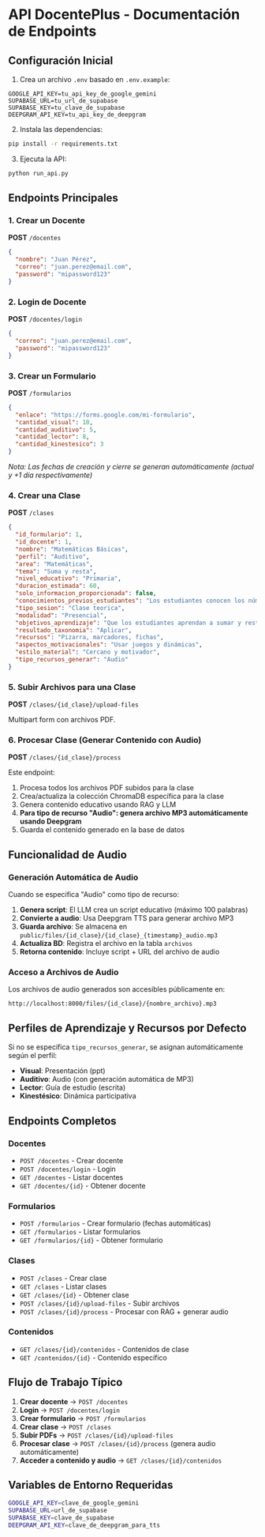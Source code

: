# API DocentePlus - Documentación de Endpoints

## Configuración Inicial

1. Crea un archivo `.env` basado en `.env.example`:
```
GOOGLE_API_KEY=tu_api_key_de_google_gemini
SUPABASE_URL=tu_url_de_supabase
SUPABASE_KEY=tu_clave_de_supabase
DEEPGRAM_API_KEY=tu_api_key_de_deepgram
```

2. Instala las dependencias:
```bash
pip install -r requirements.txt
```

3. Ejecuta la API:
```bash
python run_api.py
```

## Endpoints Principales

### 1. Crear un Docente

**POST** `/docentes`

```json
{
  "nombre": "Juan Pérez",
  "correo": "juan.perez@email.com",
  "password": "mipassword123"
}
```

### 2. Login de Docente

**POST** `/docentes/login`

```json
{
  "correo": "juan.perez@email.com",
  "password": "mipassword123"
}
```

### 3. Crear un Formulario

**POST** `/formularios`

```json
{
  "enlace": "https://forms.google.com/mi-formulario",
  "cantidad_visual": 10,
  "cantidad_auditivo": 5,
  "cantidad_lector": 8,
  "cantidad_kinestesico": 3
}
```

*Nota: Las fechas de creación y cierre se generan automáticamente (actual y +1 día respectivamente)*

### 4. Crear una Clase

**POST** `/clases`

```json
{
  "id_formulario": 1,
  "id_docente": 1,
  "nombre": "Matemáticas Básicas",
  "perfil": "Auditivo",
  "area": "Matemáticas",
  "tema": "Suma y resta",
  "nivel_educativo": "Primaria",
  "duracion_estimada": 60,
  "solo_informacion_proporcionada": false,
  "conocimientos_previos_estudiantes": "Los estudiantes conocen los números del 1 al 10",
  "tipo_sesion": "Clase teorica",
  "modalidad": "Presencial",
  "objetivos_aprendizaje": "Que los estudiantes aprendan a sumar y restar números de una cifra",
  "resultado_taxonomia": "Aplicar",
  "recursos": "Pizarra, marcadores, fichas",
  "aspectos_motivacionales": "Usar juegos y dinámicas",
  "estilo_material": "Cercano y motivador",
  "tipo_recursos_generar": "Audio"
}
```

### 5. Subir Archivos para una Clase

**POST** `/clases/{id_clase}/upload-files`

Multipart form con archivos PDF.

### 6. Procesar Clase (Generar Contenido con Audio)

**POST** `/clases/{id_clase}/process`

Este endpoint:
1. Procesa todos los archivos PDF subidos para la clase
2. Crea/actualiza la colección ChromaDB específica para la clase
3. Genera contenido educativo usando RAG y LLM
4. **Para tipo de recurso "Audio": genera archivo MP3 automáticamente usando Deepgram**
5. Guarda el contenido generado en la base de datos

## Funcionalidad de Audio

### Generación Automática de Audio

Cuando se especifica "Audio" como tipo de recurso:

1. **Genera script**: El LLM crea un script educativo (máximo 100 palabras)
2. **Convierte a audio**: Usa Deepgram TTS para generar archivo MP3
3. **Guarda archivo**: Se almacena en `public/files/{id_clase}/{id_clase}_{timestamp}_audio.mp3`
4. **Actualiza BD**: Registra el archivo en la tabla `archivos`
5. **Retorna contenido**: Incluye script + URL del archivo de audio

### Acceso a Archivos de Audio

Los archivos de audio generados son accesibles públicamente en:
```
http://localhost:8000/files/{id_clase}/{nombre_archivo}.mp3
```

## Perfiles de Aprendizaje y Recursos por Defecto

Si no se especifica `tipo_recursos_generar`, se asignan automáticamente según el perfil:

- **Visual**: Presentación (ppt)
- **Auditivo**: Audio (con generación automática de MP3)
- **Lector**: Guía de estudio (escrita)
- **Kinestésico**: Dinámica participativa

## Endpoints Completos

### Docentes
- `POST /docentes` - Crear docente
- `POST /docentes/login` - Login
- `GET /docentes` - Listar docentes
- `GET /docentes/{id}` - Obtener docente

### Formularios  
- `POST /formularios` - Crear formulario (fechas automáticas)
- `GET /formularios` - Listar formularios
- `GET /formularios/{id}` - Obtener formulario

### Clases
- `POST /clases` - Crear clase
- `GET /clases` - Listar clases
- `GET /clases/{id}` - Obtener clase
- `POST /clases/{id}/upload-files` - Subir archivos
- `POST /clases/{id}/process` - Procesar con RAG + generar audio

### Contenidos
- `GET /clases/{id}/contenidos` - Contenidos de clase
- `GET /contenidos/{id}` - Contenido específico

## Flujo de Trabajo Típico

1. **Crear docente** → `POST /docentes`
2. **Login** → `POST /docentes/login`
3. **Crear formulario** → `POST /formularios`
4. **Crear clase** → `POST /clases`
5. **Subir PDFs** → `POST /clases/{id}/upload-files`
6. **Procesar clase** → `POST /clases/{id}/process` (genera audio automáticamente)
7. **Acceder a contenido y audio** → `GET /clases/{id}/contenidos`

## Variables de Entorno Requeridas

```bash
GOOGLE_API_KEY=clave_de_google_gemini
SUPABASE_URL=url_de_supabase  
SUPABASE_KEY=clave_de_supabase
DEEPGRAM_API_KEY=clave_de_deepgram_para_tts
```
